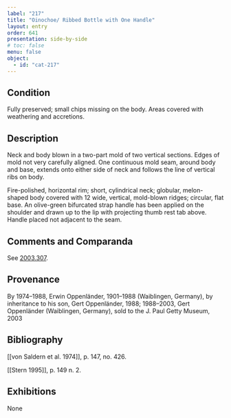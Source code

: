 ```yaml
---
label: "217"
title: "Oinochoe/ Ribbed Bottle with One Handle"
layout: entry
order: 641
presentation: side-by-side
# toc: false
menu: false
object:
  - id: "cat-217"
---
```


## Condition

Fully preserved; small chips missing on the body. Areas covered with weathering and accretions.

## Description

Neck and body blown in a two-part mold of two vertical sections. Edges of mold not very carefully aligned. One continuous mold seam, around body and base, extends onto either side of neck and follows the line of vertical ribs on body.

Fire-polished, horizontal rim; short, cylindrical neck; globular, melon-shaped body covered with 12 wide, vertical, mold-blown ridges; circular, flat base. An olive-green bifurcated strap handle has been applied on the shoulder and drawn up to the lip with projecting thumb rest tab above. Handle placed not adjacent to the seam.

## Comments and Comparanda

See [2003.307](#num).

## Provenance

By 1974–1988, Erwin Oppenländer, 1901–1988 (Waiblingen, Germany), by inheritance to his son, Gert Oppenländer, 1988; 1988–2003, Gert Oppenländer (Waiblingen, Germany), sold to the J. Paul Getty Museum, 2003

## Bibliography

[[von Saldern et al. 1974]], p. 147, no. 426.

[[Stern 1995]], p. 149 n. 2.

## Exhibitions

None

